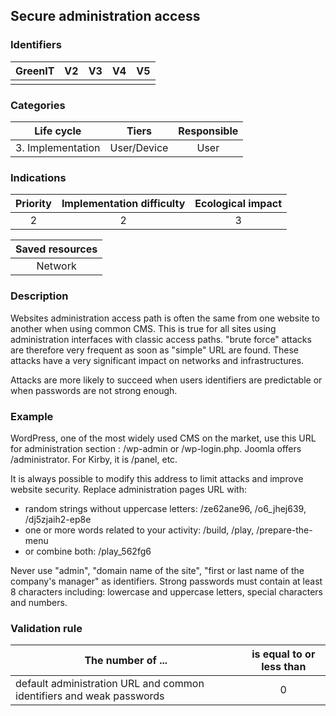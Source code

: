 ## Secure administration access

### Identifiers

| GreenIT | V2  | V3  | V4  | V5  |
| :-----: | :-: | :-: | :-: | :-: |
|         |     |     |     |     |

### Categories

|    Life cycle     |    Tiers    | Responsible |
| :---------------: | :---------: | :---------: |
| 3. Implementation | User/Device |    User     |

### Indications

| Priority | Implementation difficulty | Ecological impact |
| :------: | :-----------------------: | :---------------: |
|    2     |             2             |         3         |

| Saved resources |
| :-------------: |
|     Network     |

### Description

Websites administration access path is often the same from one website to another when using common CMS. This is true for all sites using administration interfaces with classic access paths. "brute force" attacks are therefore very frequent as soon as "simple" URL are found. These attacks have a very significant impact on networks and infrastructures.

Attacks are more likely to succeed when users identifiers are predictable or when passwords are not strong enough.

### Example

WordPress, one of the most widely used CMS on the market, use this URL for administration section : /wp-admin or /wp-login.php. Joomla offers /administrator. For Kirby, it is /panel, etc.

It is always possible to modify this address to limit attacks and improve website security. Replace administration pages URL with:

- random strings without uppercase letters: /ze62ane96, /o6_jhej639, /dj5zjaih2-ep8e
- one or more words related to your activity: /build, /play, /prepare-the-menu
- or combine both: /play_562fg6

Never use "admin", "domain name of the site", "first or last name of the company's manager" as identifiers. Strong passwords must contain at least 8 characters including: lowercase and uppercase letters, special characters and numbers.

### Validation rule

| The number of ...                                                    | is equal to or less than |
| -------------------------------------------------------------------- | :----------------------: |
| default administration URL and common identifiers and weak passwords |            0             |
